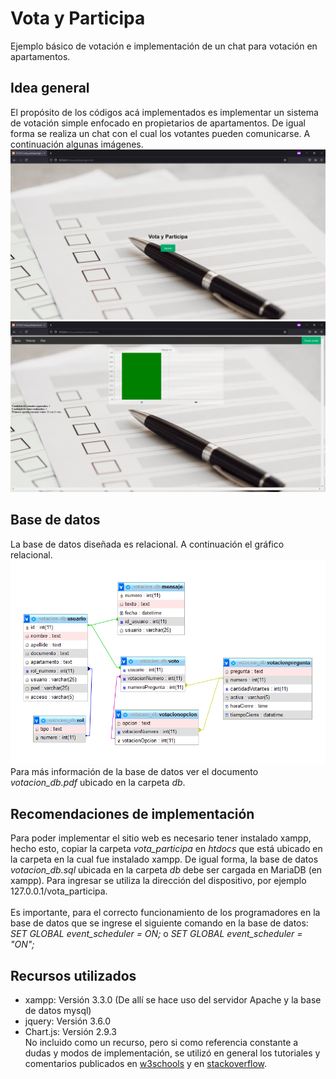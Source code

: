 # Vota y Participa
Ejemplo básico de votación e implementación de un chat para votación en apartamentos.
## Idea general
El propósito de los códigos acá implementados es implementar un sistema de votación simple enfocado en propietarios de apartamentos. De igual forma se realiza un chat con el cual los votantes pueden comunicarse. A continuación algunas imágenes.
![Imagen de inicio](img/Inicio.PNG)
![Imagen de resultados](img/Resultados.PNG)
## Base de datos
La base de datos diseñada es relacional. A continuación el gráfico relacional.
![Imagen base de datos](img/DiagramaRelacional.PNG)
Para más información de la base de datos ver el documento *votacion_db.pdf* ubicado en la carpeta *db*.
## Recomendaciones de implementación
Para poder implementar el sitio web es necesario tener instalado xampp, hecho esto, copiar la carpeta *vota_participa* en *htdocs* que está ubicado en la carpeta en la cual fue instalado xampp. De igual forma, la base de datos *votacion_db.sql* ubicada en la carpeta *db* debe ser cargada en MariaDB (en xampp). Para ingresar se utiliza la dirección del dispositivo, por ejemplo 127.0.0.1/vota_participa.<br/><br/>
Es importante, para el correcto funcionamiento de los programadores en la base de datos que se ingrese el siguiente comando en la base de datos: <br/>
*SET GLOBAL event_scheduler = ON;* o *SET GLOBAL event_scheduler = "ON";* <br/>
## Recursos utilizados
* xampp: Versión 3.3.0 (De allí se hace uso del servidor Apache y la base de datos mysql)
* jquery: Versión 3.6.0
* Chart.js: Versión 2.9.3<br/>
No incluido como un recurso, pero si como referencia constante a dudas y modos de implementación, se utilizó en general los tutoriales y comentarios publicados en [w3schools](https://www.w3schools.com/) y en [stackoverflow](https://es.stackoverflow.com/).